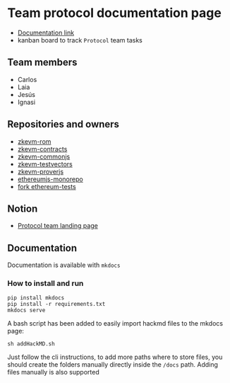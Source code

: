 # Team protocol documentation page

- [Documentation link](https://expert-journey-9jzpgrg.pages.github.io/)
- kanban board to track `Protocol` team tasks

## Team members
- Carlos
- Laia
- Jesús
- Ignasi

## Repositories and owners
- [zkevm-rom](https://github.com/0xPolygonHermez/zkevm-rom)
- [zkevm-contracts](https://github.com/0xPolygonHermez/zkevm-contracts)
- [zkevm-commonjs](https://github.com/0xPolygonHermez/zkevm-commonjs)
- [zkevm-testvectors](https://github.com/0xPolygonHermez/zkevm-testvectors)
- [zkevm-proverjs](https://github.com/0xPolygonHermez/zkevm-proverjs)
- [ethereumjs-monorepo](https://github.com/hermeznetwork/ethereumjs-monorepo)
- [fork ethereum-tests](https://github.com/0xPolygonHermez/ethereum-tests)

## Notion
- [Protocol team landing page](https://www.notion.so/polygontechnology/Protocol-team-b3ee0712a65b4558910bea2ed1aecf03)

## Documentation
Documentation is available with `mkdocs`

### How to install and run
````
pip install mkdocs
pip install -r requirements.txt
mkdocs serve
````

A bash script has been added to easily import hackmd files to the mkdocs page:
````
sh addHackMD.sh
````

Just follow the cli instructions, to add more paths where to store files, you should create the folders manually directly inside the `/docs` path.
Adding files manually is also supported
